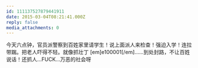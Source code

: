 ```yaml
---
id: 111137527879441911
date: 2015-03-04T08:21:41.000Z
reply: false
media_attachments: 0
---
```


今天六点钟，官员派警察到百姓家里请学生！说上面派人来检查！强迫入学！连拉带踹。把老人吓得不轻。就像抓壮丁 [em]e100001[/em]……到处封路，不让百姓说话！还抓人…FUCK…万恶的社会呀

